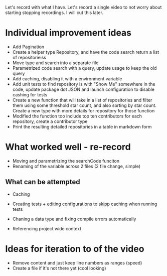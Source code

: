 Let's record with what I have.
Let's record a single video to not worry about starting stopping recordings. I will cut this later.

# Individual improvement ideas

- Add Pagination
- Create a helper type Repository, and have the code search return a list of repositorieiss
- Move type and search into a separate file
- Parametrized code search with a query, update usage to keep the old query
- Add caching, disabling it with a environment variable
- Add unit tests to find repository is with "Show Me" somewhere in the code, update package dot JSON and launch configuration to disable cashing for tests
- Create a new function that will take in a list of repositories and filter them using some threshold star count, and also sorting by star count. Create a new type with more details for repository for those function
- Modified the function too include top ten contributors for each repository, create a contributor type
- Print the resulting detailed repositories in a table in markdown form

# What worked well - re-record

- Moving and parametrizing the searchCode funciton
- Renaming of the variable across 2 files (2 file change, simple)

## What can be attempted

- Caching
- Creating tests + editing configurations to skipp caching when running tests

- Chaning a data type and fixing compile errors automatically

- Referencing project wide context

# Ideas for iteration to of the video

- Remove content and just keep line numbers as ranges (speed)
- Create a file if it's not there yet (cool looking)
